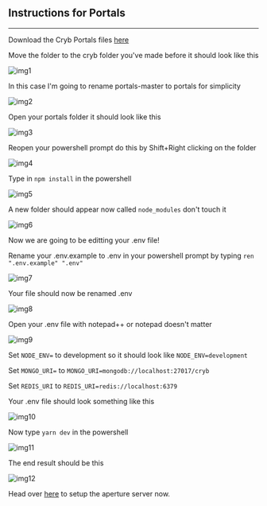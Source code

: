 ## Instructions for Portals
-------------------------------------------------------------------------------------

Download the Cryb Portals files [here](https://github.com/crybapp/portals)

Move the folder to the cryb folder you've made before it should look like this

![img1](https://i.imgur.com/69vEwiG.png)

In this case I'm going to rename portals-master to portals for simplicity 

![img2](https://i.imgur.com/fgMNlFo.png)

Open your portals folder it should look like this

![img3](https://i.imgur.com/F1rqz8R.png)

Reopen your powershell prompt do this by Shift+Right clicking on the folder

![img4](https://i.imgur.com/Hd98Y0U.png)

Type in `npm install` in the powershell

![img5](https://i.imgur.com/NiOfgB0.png)

A new folder should appear now called `node_modules` don't touch it

![img6](https://i.imgur.com/la5uL1g.png)

Now we are going to be editting your .env file!

Rename your .env.example to .env in your powershell prompt by typing `ren ".env.example" ".env"`

![img7](https://i.imgur.com/QAolmTO.png)

Your file should now be renamed .env

![img8](https://i.imgur.com/M1uLNEk.png)

Open your .env file with notepad++ or notepad doesn't matter

![img9](https://i.imgur.com/rky4WcG.png)

Set `NODE_ENV=` to development so it should look like `NODE_ENV=development`

Set `MONGO_URI=` to `MONGO_URI=mongodb://localhost:27017/cryb`

Set `REDIS_URI` to `REDIS_URI=redis://localhost:6379`

Your .env file should look something like this

![img10](https://i.imgur.com/2H5unDo.png)

Now type `yarn dev` in the powershell

![img11](https://i.imgur.com/AHl7U9Q.png)

The end result should be this

![img12](https://i.imgur.com/m8WKggm.png)

Head over [here](04-aperture.md) to setup the aperture server now.
